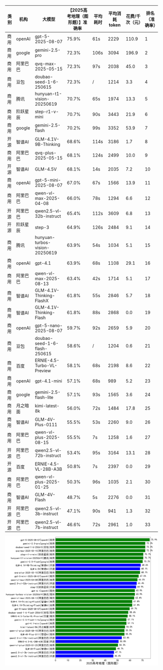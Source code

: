 
|类别|机构|大模型|【2025高考地理（图形题）】准确率|平均耗时|平均消耗token|花费/千次（元）|排名（准确率）|
|---|---|-----|-------------------|-------|-----------|-----------|-----------|
|商用|openAI|gpt-5-2025-08-07|75.9%|61s|2229|110.9|1|
|商用|google|gemini-2.5-pro|72.3%|106s|3094|196.9|2|
|商用|阿里巴巴|qvq-max-2025-05-15|72.3%|97s|2038|45.0|3|
|商用|豆包|doubao-seed-1-6-250615|72.3%|/|1214|3.3|4|
|商用|腾讯|hunyuan-t1-vision-20250619|70.7%|65s|1974|13.3|5|
|商用|阶跃星辰|step-r1-v-mini|70.7%|90s|3443|21.9|6|
|商用|google|gemini-2.5-flash|70.2%|99s|3352|53.9|7|
|开源|智谱AI|GLM-4.1V-9B-Thinking|68.6%|114s|3186|1.7|8|
|商用|阿里巴巴|qvq-plus-2025-05-15|68.1%|124s|2499|10.0|9|
|开源|智谱AI|GLM-4.5V|68.1%|14s|2035|7.2|10|
|商用|openAI|gpt-5-mini-2025-08-07|67.0%|67s|1566|13.9|11|
|商用|阿里巴巴|qwen-vl-max-2025-04-08|66.0%|78s|1294|6.6|12|
|开源|阿里巴巴|qwen2.5-vl-32b-instruct|65.4%|112s|3609|6.8|13|
|开源|阶跃星辰|step-3|64.9%|126s|2484|9.1|14|
|商用|腾讯|hunyuan-turbos-vision-20250619|63.9%|54s|1034|5.1|15|
|商用|openAI|gpt-4.1|63.9%|68s|1108|29.1|16|
|商用|阿里巴巴|qwen-vl-max-2025-08-13|63.4%|42s|1714|5.1|17|
|商用|智谱AI|GLM-4.1V-Thinking-FlashX|61.8%|55s|2846|5.7|18|
|商用|智谱AI|GLM-4.1V-Thinking-Flash|61.8%|88s|2868|0.0|19|
|商用|openAI|gpt-5-nano-2025-08-07|59.7%|92s|2659|5.9|20|
|商用|豆包|doubao-seed-1-6-flash-250615|58.6%|/|1204|0.6|21|
|商用|百度|ERNIE-4.5-Turbo-VL-Preview|58.1%|68s|2198|8.6|22|
|商用|openAI|gpt-4.1-mini|57.1%|68s|989|5.2|23|
|商用|google|gemini-2.5-flash-lite|57.1%|93s|1565|3.6|24|
|商用|月之暗面|kimi-latest-8k|56.0%|72s|1484|17.8|25|
|商用|智谱AI|GLM-4V-Plus-0111|55.5%|53s|2260|9.0|26|
|商用|阿里巴巴|qwen-vl-plus-2025-08-15|55.5%|7s|1258|1.6|27|
|开源|阿里巴巴|qwen2.5-vl-72b-instruct|53.4%|95s|3164|13.1|28|
|开源|百度|ERNIE-4.5-VL-28B-A3B|50.8%|7s|2397|0.0|29|
|商用|阿里巴巴|qwen-vl-plus-2025-01-25|50.3%|96s|1035|2.1|30|
|商用|智谱AI|GLM-4V-Flash|48.7%|5s|2276|0.0|31|
|开源|阿里巴巴|qwen2.5-vl-3b-instruct|47.1%|90s|941|1.3|32|
|开源|阿里巴巴|qwen2.5-vl-7b-instruct|46.6%|72s|2961|1.0|33|


![lin](../pic/2025高考地理（图形题）.png)